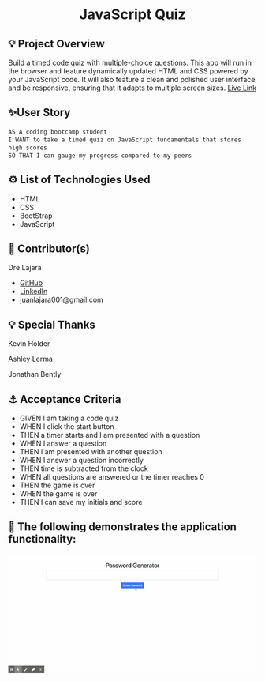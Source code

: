 <h1 align='center'>JavaScript Quiz</h1>
<h2>💡 Project Overview</h2>
<p>Build a timed code quiz with multiple-choice questions. This app will run in the browser and feature dynamically updated HTML and CSS powered by your JavaScript code. It will also feature a clean and polished user interface and be responsive, ensuring that it adapts to multiple screen sizes.
<a href='https://juanlajara.github.io/JS-Quiz/' target='_blank'>Live Link</a>
</p>

<h2> ✨User Story</h2>

```
AS A coding bootcamp student
I WANT to take a timed quiz on JavaScript fundamentals that stores high scores
SO THAT I can gauge my progress compared to my peers
```

<h2>⚙️ List of Technologies Used</h2>
<ul>
    <li>HTML</li>
    <li>CSS</li>
    <li>BootStrap</li>
    <li>JavaScript</li>
</ul>
<h2>📓 Contributor(s)</h2>
<p>Dre Lajara</p>
<ul>
    <li><a href='https://github.com/juanlajara/juanlajara.github.io' target='_blank'>GitHub</a></li>
    <li><a href='https://www.linkedin.com/in/juan-andres-lajara-179a8442' target='_blank'>LinkedIn</a></li>
    <li>juanlajara001@gmail.com</li>
</ul>
<h2>💡 Special Thanks</h2>
<p>Kevin Holder</p>
<p>Ashley Lerma</p>
<p>Jonathan Bently</p>

<h2>⚓ Acceptance Criteria</h2>

- GIVEN I am taking a code quiz
- WHEN I click the start button
- THEN a timer starts and I am presented with a question
- WHEN I answer a question
- THEN I am presented with another question
- WHEN I answer a question incorrectly
- THEN time is subtracted from the clock
- WHEN all questions are answered or the timer reaches 0
- THEN the game is over
- WHEN the game is over
- THEN I can save my initials and score

<h2>🎉 The following demonstrates the application functionality:</h2>

![Demo](https://github.com/juanlajara/PasswordGenerator/blob/master/Assets/images/Dre's%20Password%20Generator.gif)
